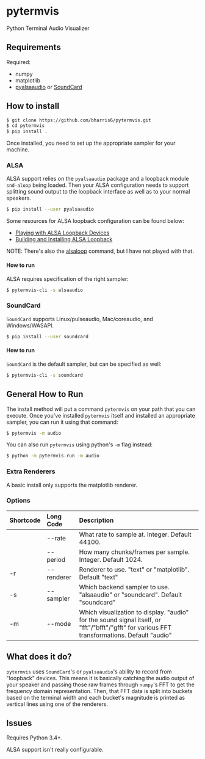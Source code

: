 # pytermvis
Python Terminal Audio Visualizer

## Requirements

Required:

* numpy
* matplotlib
* [pyalsaaudio](https://github.com/larsimmisch/pyalsaaudio) or [SoundCard](https://github.com/bastibe/SoundCard)

## How to install

```sh
$ git clone https://github.com/bharris6/pytermvis.git
$ cd pytermvis
$ pip install .
```

Once installed, you need to set up the appropriate sampler for your machine.

### ALSA

ALSA support relies on the `pyalsaaudio` package and a loopback module `snd-aloop` being loaded.  Then your ALSA configuration needs to support splitting sound output to the loopback interface as well as to your normal speakers.

```sh
$ pip install --user pyalsaaudio
```

Some resources for ALSA loopback configuration can be found below:

* [Playing with ALSA Loopback Devices](https://sysplay.in/blog/linux/2019/06/playing-with-alsa-loopback-devices/)
* [Building and Installing ALSA Loopback](http://confoundedtech.blogspot.com/2012/08/building-installing-alsa-loopback.html)

NOTE: There's also the [alsaloop](http://manpages.ubuntu.com/manpages/bionic/man1/alsaloop.1.html) command, but I have not played with that.  

#### How to run

ALSA requires specification of the right sampler:

```sh
$ pytermvis-cli -s alsaaudio
```

### SoundCard

`SoundCard` supports Linux/pulseaudio, Mac/coreaudio, and Windows/WASAPI.

```sh
$ pip install --user soundcard
```

#### How to run

`SoundCard` is the default sampler, but can be specified as well:

```sh
$ pytermvis-cli -s soundcard
```

## General How to Run

The install method will put a command `pytermvis` on your path that you can execute.  Once you've installed `pytermvis` itself and installed an appropriate sampler, you can run it using that command:

```sh
$ pytermvis -m audio
```

You can also run `pytermvis` using python's `-m` flag instead:

```sh
$ python -m pytermvis.run -m audio
```

### Extra Renderers

A basic install only supports the matplotlib renderer. 

### Options

| Shortcode | Long Code | Description |
|:----------|:----------|:------------|
|           | --rate    | What rate to sample at.  Integer.  Default 44100. |
|           | --period  | How many chunks/frames per sample.  Integer.  Default 1024. |
| -r        | --renderer| Renderer to use.  "text" or "matplotlib".  Default "text" |
| -s        | --sampler | Which backend sampler to use.  "alsaaudio" or "soundcard".  Default "soundcard" |
| -m        | --mode    | Which visualization to display.  "audio" for the sound signal itself, or "fft"/"bfft"/"gfft" for various FFT transformations. Default "audio" |

## What does it do?

`pytermvis` uses `SoundCard`'s or `pyalsaaudio`'s ability to record from "loopback" devices.  This means it is basically catching the audio output of your speaker and passing those raw frames through `numpy`'s FFT to get the frequency domain representation.  Then, that FFT data is split into buckets based on the terminal width and each bucket's magnitude is printed as vertical lines using one of the renderers.

## Issues 

Requires Python 3.4+.

ALSA support isn't really configurable.  
